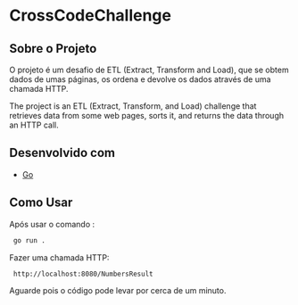 # CrossCodeChallenge

<!-- ABOUT THE PROJECT -->
## Sobre o Projeto
<p>O projeto é um desafio de ETL (Extract, Transform and Load), que se obtem dados de umas páginas, os ordena e devolve os dados através de uma chamada HTTP.</p>

The project is an ETL (Extract, Transform, and Load) challenge that retrieves data from some web pages, sorts it, and returns the data through an HTTP call.

## Desenvolvido com

* [Go](https://go.dev//)


<!-- GETTING STARTED -->
## Como Usar

Após usar o comando : 
 ```sh
  go run .
  ```
Fazer uma chamada HTTP:
 ```sh
  http://localhost:8080/NumbersResult
  ```

Aguarde pois o código pode levar por cerca de um minuto.
